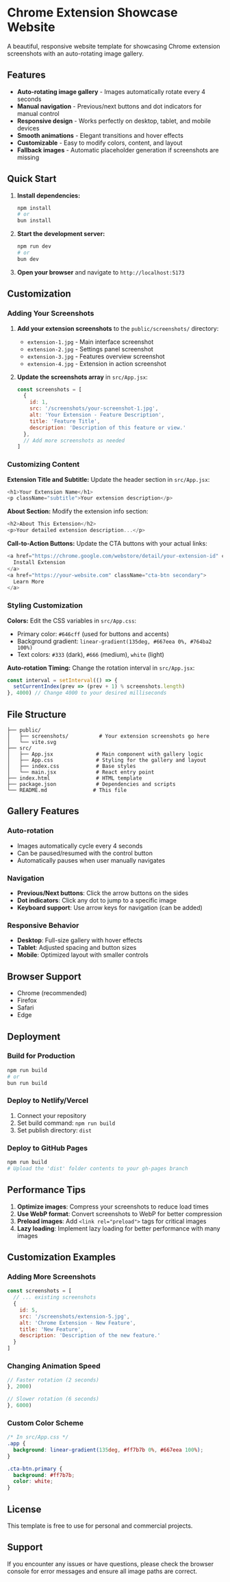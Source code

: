# Chrome Extension Showcase Website

A beautiful, responsive website template for showcasing Chrome extension screenshots with an auto-rotating image gallery.

## Features

- **Auto-rotating image gallery** - Images automatically rotate every 4 seconds
- **Manual navigation** - Previous/next buttons and dot indicators for manual control
- **Responsive design** - Works perfectly on desktop, tablet, and mobile devices
- **Smooth animations** - Elegant transitions and hover effects
- **Customizable** - Easy to modify colors, content, and layout
- **Fallback images** - Automatic placeholder generation if screenshots are missing

## Quick Start

1. **Install dependencies:**
   ```bash
   npm install
   # or
   bun install
   ```

2. **Start the development server:**
   ```bash
   npm run dev
   # or
   bun dev
   ```

3. **Open your browser** and navigate to `http://localhost:5173`

## Customization

### Adding Your Screenshots

1. **Add your extension screenshots** to the `public/screenshots/` directory:
   - `extension-1.jpg` - Main interface screenshot
   - `extension-2.jpg` - Settings panel screenshot
   - `extension-3.jpg` - Features overview screenshot
   - `extension-4.jpg` - Extension in action screenshot

2. **Update the screenshots array** in `src/App.jsx`:
   ```javascript
   const screenshots = [
     {
       id: 1,
       src: '/screenshots/your-screenshot-1.jpg',
       alt: 'Your Extension - Feature Description',
       title: 'Feature Title',
       description: 'Description of this feature or view.'
     },
     // Add more screenshots as needed
   ]
   ```

### Customizing Content

**Extension Title and Subtitle:**
Update the header section in `src/App.jsx`:
```javascript
<h1>Your Extension Name</h1>
<p className="subtitle">Your extension description</p>
```

**About Section:**
Modify the extension info section:
```javascript
<h2>About This Extension</h2>
<p>Your detailed extension description...</p>
```

**Call-to-Action Buttons:**
Update the CTA buttons with your actual links:
```javascript
<a href="https://chrome.google.com/webstore/detail/your-extension-id" className="cta-btn primary">
  Install Extension
</a>
<a href="https://your-website.com" className="cta-btn secondary">
  Learn More
</a>
```

### Styling Customization

**Colors:**
Edit the CSS variables in `src/App.css`:
- Primary color: `#646cff` (used for buttons and accents)
- Background gradient: `linear-gradient(135deg, #667eea 0%, #764ba2 100%)`
- Text colors: `#333` (dark), `#666` (medium), `white` (light)

**Auto-rotation Timing:**
Change the rotation interval in `src/App.jsx`:
```javascript
const interval = setInterval(() => {
  setCurrentIndex(prev => (prev + 1) % screenshots.length)
}, 4000) // Change 4000 to your desired milliseconds
```

## File Structure

```
├── public/
│   ├── screenshots/          # Your extension screenshots go here
│   └── vite.svg
├── src/
│   ├── App.jsx              # Main component with gallery logic
│   ├── App.css              # Styling for the gallery and layout
│   ├── index.css            # Base styles
│   └── main.jsx             # React entry point
├── index.html               # HTML template
├── package.json             # Dependencies and scripts
└── README.md               # This file
```

## Gallery Features

### Auto-rotation
- Images automatically cycle every 4 seconds
- Can be paused/resumed with the control button
- Automatically pauses when user manually navigates

### Navigation
- **Previous/Next buttons**: Click the arrow buttons on the sides
- **Dot indicators**: Click any dot to jump to a specific image
- **Keyboard support**: Use arrow keys for navigation (can be added)

### Responsive Behavior
- **Desktop**: Full-size gallery with hover effects
- **Tablet**: Adjusted spacing and button sizes
- **Mobile**: Optimized layout with smaller controls

## Browser Support

- Chrome (recommended)
- Firefox
- Safari
- Edge

## Deployment

### Build for Production
```bash
npm run build
# or
bun run build
```

### Deploy to Netlify/Vercel
1. Connect your repository
2. Set build command: `npm run build`
3. Set publish directory: `dist`

### Deploy to GitHub Pages
```bash
npm run build
# Upload the 'dist' folder contents to your gh-pages branch
```

## Performance Tips

1. **Optimize images**: Compress your screenshots to reduce load times
2. **Use WebP format**: Convert screenshots to WebP for better compression
3. **Preload images**: Add `<link rel="preload">` tags for critical images
4. **Lazy loading**: Implement lazy loading for better performance with many images

## Customization Examples

### Adding More Screenshots
```javascript
const screenshots = [
  // ... existing screenshots
  {
    id: 5,
    src: '/screenshots/extension-5.jpg',
    alt: 'Chrome Extension - New Feature',
    title: 'New Feature',
    description: 'Description of the new feature.'
  }
]
```

### Changing Animation Speed
```javascript
// Faster rotation (2 seconds)
}, 2000)

// Slower rotation (6 seconds)
}, 6000)
```

### Custom Color Scheme
```css
/* In src/App.css */
.app {
  background: linear-gradient(135deg, #ff7b7b 0%, #667eea 100%);
}

.cta-btn.primary {
  background: #ff7b7b;
  color: white;
}
```

## License

This template is free to use for personal and commercial projects.

## Support

If you encounter any issues or have questions, please check the browser console for error messages and ensure all image paths are correct.
